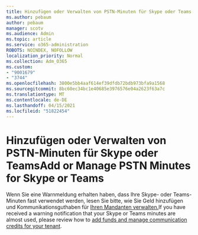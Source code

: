 ```yaml
---
title: Hinzufügen oder Verwalten von PSTN-Minuten für Skype oder Teams
ms.author: pebaum
author: pebaum
manager: scotv
ms.audience: Admin
ms.topic: article
ms.service: o365-administration
ROBOTS: NOINDEX, NOFOLLOW
localization_priority: Normal
ms.collection: Adm_O365
ms.custom:
- "9001679"
- "3744"
ms.openlocfilehash: 3800e5bb4aaf614ef39dfdb72bdb973bfa9a1568
ms.sourcegitcommit: 8bc60ec34bc1e40685e3976576e04a2623f63a7c
ms.translationtype: MT
ms.contentlocale: de-DE
ms.lasthandoff: 04/15/2021
ms.locfileid: "51822454"
---
```

# <a name="add-or-manage-pstn-minutes-for-skype-or-teams"></a><span data-ttu-id="2430b-102">Hinzufügen oder Verwalten von PSTN-Minuten für Skype oder Teams</span><span class="sxs-lookup"><span data-stu-id="2430b-102">Add or Manage PSTN Minutes for Skype or Teams</span></span>

<span data-ttu-id="2430b-103">Wenn Sie eine Warnmeldung erhalten haben, dass Ihre Skype- oder Teams-Minuten fast verwendet werden, lesen Sie bitte, wie Sie Geld hinzufügen und Kommunikationsguthaben für [Ihren Mandanten verwalten.](https://docs.microsoft.com/microsoftteams/add-funds-and-manage-communications-credits)</span><span class="sxs-lookup"><span data-stu-id="2430b-103">If you have received a warning notification that your Skype or Teams minutes are almost used, please review how to [add funds and manage communication credits for your tenant](https://docs.microsoft.com/microsoftteams/add-funds-and-manage-communications-credits).</span></span>